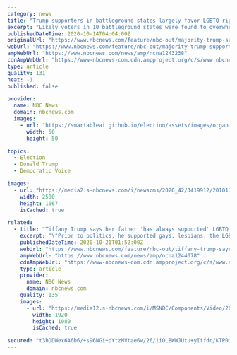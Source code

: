 ```yaml
---
category: news
title: "Trump supporters in battleground states largely favor LGBTQ rights, poll finds"
excerpt: "Likely voters in 10 battleground states were found to overwhelmingly support LGBTQ rights, according to a survey by Hart Research and the Human Rights Campaign."
publishedDateTime: 2020-10-14T04:04:00Z
originalUrl: "https://www.nbcnews.com/feature/nbc-out/majority-trump-supporters-battleground-states-favor-lgbtq-rights-poll-finds-n1243238"
webUrl: "https://www.nbcnews.com/feature/nbc-out/majority-trump-supporters-battleground-states-favor-lgbtq-rights-poll-finds-n1243238"
ampWebUrl: "https://www.nbcnews.com/news/amp/ncna1243238"
cdnAmpWebUrl: "https://www-nbcnews-com.cdn.ampproject.org/c/s/www.nbcnews.com/news/amp/ncna1243238"
type: article
quality: 131
heat: -1
published: false

provider:
  name: NBC News
  domain: nbcnews.com
  images:
    - url: "https://smartableai.github.io/election/assets/images/organizations/nbcnews.com-50x50.jpg"
      width: 50
      height: 50

topics:
  - Election
  - Donald Trump
  - Democratic Voice

images:
  - url: "https://media2.s-nbcnews.com/i/newscms/2020_42/3419912/201013-florida-maga-rally-ac-605p_88c2fc711100d696b6d237e864a0bcd2.jpg"
    width: 2500
    height: 1667
    isCached: true

related:
  - title: "Tiffany Trump says her father 'has always supported' LGBTQ people"
    excerpt: "\"Prior to politics, he supported gays, lesbians, the LGBQIA+ community,\" she said of the president at a Trump Pride event in Florida."
    publishedDateTime: 2020-10-21T01:52:00Z
    webUrl: "https://www.nbcnews.com/feature/nbc-out/tiffany-trump-says-her-father-has-always-supported-lgbtq-people-n1244078"
    ampWebUrl: "https://www.nbcnews.com/news/amp/ncna1244078"
    cdnAmpWebUrl: "https://www-nbcnews-com.cdn.ampproject.org/c/s/www.nbcnews.com/news/amp/ncna1244078"
    type: article
    provider:
      name: NBC News
      domain: nbcnews.com
    quality: 135
    images:
      - url: "https://media12.s-nbcnews.com/i/MSNBC/Components/Video/202010/tiff-trump-pride.jpg"
        width: 1920
        height: 1080
        isCached: true

secured: "t3hDDWex6A6b6/+s96NGi+pYtzMVtae6w/26/iiOLBWWJUtu+yItfdc/KTP0id67R3+o23kcSpB9pLU2a0n+GLa+XPoJG2R8LicghufUQKe3K4rCvuzYpGL3I7KiTHC0pNc/qbR5AajHXdzDQ6xbhW4el5hzR6bwIurW/KH/CdHDZ7dkDqO5FLg6bBuMPjwcl+LZsjKOZhmjwZPxkyJFyY3RAcqGKvmHfnTnsD58MqU9EhQF2nl00kJamgSbevkgHtOzhixiimarNny4akV5iTQ6SHlbV/l2mXUvDgJUHFGkMEOEv9Mmat1W1il0yNwKell6+4Wmp0RvMa+E1S3ZrppV4KZ+7JXsNspPQRKbEZ0=;aLR1xqT/FCCBrvKhqgnI8g=="
---
```


